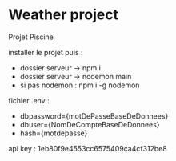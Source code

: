 # Weather project
 Projet Piscine
 
installer le projet puis : 
 - dossier serveur -> npm i 
 - dossier serveur -> nodemon main
 - si pas nodemon : npm i -g nodemon

fichier .env : 
 - dbpassword={motDePasseBaseDeDonnees}
 - dbuser={NomDeCompteBaseDeDonnees}
 - hash={motdepasse}

api key : 1eb80f9e4553cc6575409ca4cf312be8

